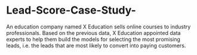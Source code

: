 # Lead-Score-Case-Study-
An education company named X Education sells online courses to industry professionals. Based on the previous data, X Education appointed data experts to help them  build the models for selecting the most promising leads, i.e. the leads that are most likely to convert into paying customers. 
